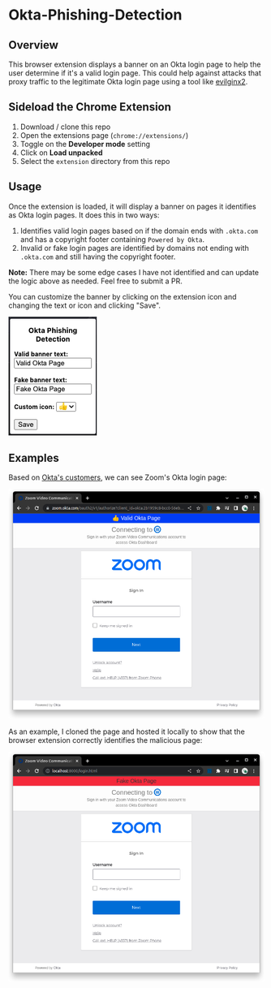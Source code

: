 # Okta-Phishing-Detection

## Overview

This browser extension displays a banner on an Okta login page to help the user determine if it's a valid login page. This could help against attacks that proxy traffic to the legitimate Okta login page using a tool like [evilginx2](https://github.com/kgretzky/evilginx2).

## Sideload the Chrome Extension

1. Download / clone this repo
2. Open the extensions page (`chrome://extensions/`)
3. Toggle on the **Developer mode** setting
4. Click on **Load unpacked**
5. Select the `extension` directory from this repo

## Usage

Once the extension is loaded, it will display a banner on pages it identifies as Okta login pages. It does this in two ways:

1. Identifies valid login pages based on if the domain ends with `.okta.com` and has a copyright footer containing `Powered by Okta`.
2. Invalid or fake login pages are identified by domains not ending with `.okta.com` and still having the copyright footer.

**Note:** There may be some edge cases I have not identified and can update the logic above as needed. Feel free to submit a PR.

You can customize the banner by clicking on the extension icon and changing the text or icon and clicking "Save".

![icon](img/extension-icon.png)

## Examples

Based on [Okta's customers](https://www.okta.com/customers/), we can see Zoom's Okta login page:

![valid](img/extension-valid.png)

As an example, I cloned the page and hosted it locally to show that the browser extension correctly identifies the malicious page:

![fake](img/extension-fake.png)


